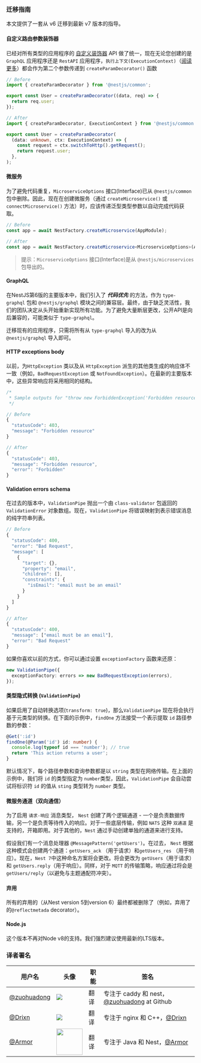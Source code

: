 ### 迁移指南

本文提供了一套从 v6 迁移到最新 v7 版本的指导。

#### 自定义路由参数装饰器

已经对所有类型的应用程序的 [自定义装饰器](/customdecorators) API 做了统一，现在无论您创建的是 `GraphQL` 应用程序还是 `RestAPI` 应用程序，`执行上下文(ExecutionContext)`（[阅读更多](/fundamentals/execution-context)）都会作为第二个参数传递到 `createParamDecorator()` 函数

```typescript
// Before
import { createParamDecorator } from '@nestjs/common';

export const User = createParamDecorator((data, req) => {
  return req.user;
});

// After
import { createParamDecorator, ExecutionContext } from '@nestjs/common';

export const User = createParamDecorator(
  (data: unknown, ctx: ExecutionContext) => {
    const request = ctx.switchToHttp().getRequest();
    return request.user;
  },
);
```

#### 微服务

为了避免代码重复，`MicroserviceOptions` 接口(Interface)已从 `@nestjs/common` 包中删除。因此，现在在创建微服务（通过 `createMicroservice()` 或 `connectMicroservice()` 方法）时，应该传递泛型类型参数以自动完成代码获取。

```typescript
// Before
const app = await NestFactory.createMicroservice(AppModule);

// After
const app = await NestFactory.createMicroservice<MicroserviceOptions>(AppModule);
```

> 提示：`MicroserviceOptions` 接口(Interface)是从 `@nestjs/microservices` 包导出的。

#### GraphQL

在NestJS第6版的主要版本中，我们引入了 ***代码优先*** 的方法，作为 `type-graphql` 包和 `@nestjs/graphql` 模块之间的兼容层。最终，由于缺乏灵活性，我们的团队决定从头开始重新实现所有功能。为了避免大量断层更改，公开API是向后兼容的，可能类似于 `type-graphql`。

迁移现有的应用程序，只需将所有从 `type-graphql` 导入的改为从 `@nestjs/graphql` 导入即可。

#### HTTP exceptions body

以前，为`HttpException` 类以及从 `HttpException` 派生的其他类生成的响应体不一致（例如，`BadRequestException` 或 `NotFoundException`）。在最新的主要版本中，这些异常响应将采用相同的结构。


```typescript
/*
 * Sample outputs for "throw new ForbiddenException('Forbidden resource')"
 */

// Before
{
  "statusCode": 403,
  "message": "Forbidden resource"
}

// After
{
  "statusCode": 403,
  "message": "Forbidden resource",
  "error": "Forbidden"
}
```

#### Validation errors schema

在过去的版本中，`ValidationPipe` 抛出一个由 `class-validator` 包返回的 `ValidationError` 对象数组。现在，`ValidationPipe` 将错误映射到表示错误消息的纯字符串列表。

```typescript
// Before
{
  "statusCode": 400,
  "error": "Bad Request",
  "message": [
    {
      "target": {},
      "property": "email",
      "children": [],
      "constraints": {
        "isEmail": "email must be an email"
      }
    }
  ]
}

// After
{
  "statusCode": 400,
  "message": ["email must be an email"],
  "error": "Bad Request"
}
```

如果你喜欢以前的方式，你可以通过设置 `exceptionFactory` 函数来还原：

```typescript
new ValidationPipe({
  exceptionFactory: errors => new BadRequestException(errors),
});
```

#### 类型隐式转换 (`ValidationPipe`)

如果启用了自动转换选项(`transform: true`)，那么`ValidationPipe` 现在将会执行基于元类型的转换。在下面的示例中，`findOne` 方法接受一个表示提取 `id` 路径参数的参数：

```typescript
@Get(':id')
findOne(@Param('id') id: number) {
  console.log(typeof id === 'number'); // true
  return 'This action returns a user';
}
```

默认情况下，每个路径参数和查询参数都是以 `string` 类型在网络传输。在上面的示例中，我们将 `id` 的类型指定为 `number`类型，因此，`ValidationPipe` 会自动尝试将标识符 `id` 的值从 `sting` 类型转为 `number` 类型。

#### 微服务通道（双向通信）

为了启用 `请求-响应` 消息类型， `Nest` 创建了两个逻辑通道 - 一个是负责数据传输，另一个是负责等待传入的响应。对于一些底层传输，例如 `NATS` 这种 `双通道` 是支持的，开箱即用。对于其他的，`Nest` 通过手动创建单独的通道来进行支持。

假设我们有一个消息处理器 `@MessagePattern('getUsers')`。在过去， `Nest` 根据这种模式会创建两个通道：`getUsers_ack` （用于请求）和`getUsers_res` （用于响应）。现在，`Nest 7`中这种命名方案将会更改。将会更改为 `getUsers`（用于请求）和 `getUsers.reply`（用于响应）。同样，对于 `MQTT` 的传输策略，响应通过将会是 `getUsers/reply`（以避免与主题通配符冲突）。

#### 弃用

所有的弃用的（从Nest version 5到version 6）最终都被删除了（例如，弃用了的`@reflectmetada` decorator）。

#### Node.js

这个版本不再对Node v8的支持。我们强烈建议使用最新的LTS版本。


 ### 译者署名

| 用户名 | 头像 | 职能 | 签名 |
|---|---|---|---|
| [@zuohuadong](https://github.com/zuohuadong)  | <img class="avatar-66 rm-style" src="https://i.loli.net/2020/03/24/ed8yXDRGni4paQf.jpg">  |  翻译  | 专注于 caddy 和 nest，[@zuohuadong](https://github.com/zuohuadong/) at Github  |
| [@Drixn](https://drixn.com/)  | <img class="avatar-66 rm-style" src="https://cdn.drixn.com/img/src/avatar1.png">  |  翻译  | 专注于 nginx 和 C++，[@Drixn](https://drixn.com/) |
| [@Armor](https://github.com/Armor-cn)  | <img class="avatar-66 rm-style" height="70" src="https://avatars3.githubusercontent.com/u/31821714?s=460&v=4">  |  翻译  | 专注于 Java 和 Nest，[@Armor](https://armor.ac.cn/) | 
